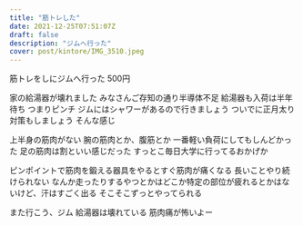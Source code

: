 ```yaml
---
title: "筋トレした"
date: 2021-12-25T07:51:07Z
draft: false
description: "ジムへ行った"
cover: post/kintore/IMG_3510.jpeg
---
```


筋トレをしにジムへ行った
500円

家の給湯器が壊れました
みなさんご存知の通り半導体不足
給湯器も入荷は半年待ち
つまりピンチ
ジムにはシャワーがあるので行きましょう
ついでに正月太り対策もしましょう
そんな感じ

上半身の筋肉がない
腕の筋肉とか、腹筋とか
一番軽い負荷にしてもしんどかった
足の筋肉は割といい感じだった
すっとこ毎日大学に行ってるおかげか

ピンポイントで筋肉を鍛える器具をやるとすぐ筋肉が痛くなる
長いことやり続けられない
なんか走ったりするやつとかはどこか特定の部位が疲れるとかはないけど、汗はすごく出る
そこそこずっとやってられる

また行こう、ジム
給湯器は壊れている
筋肉痛が怖いよー
